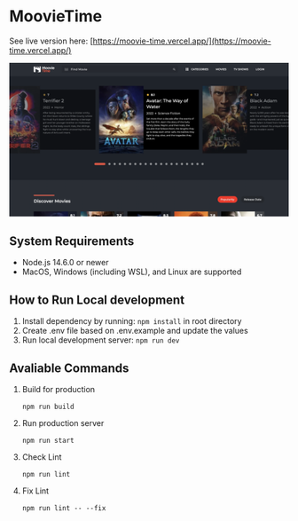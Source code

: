 # MoovieTime
See live version here: [https://moovie-time.vercel.app/](https://moovie-time.vercel.app/)

![Homepage preview](/images/home.png)

## System Requirements
- Node.js 14.6.0 or newer
- MacOS, Windows (including WSL), and Linux are supported

## How to Run Local development
1. Install dependency by running: `npm install` in root directory
2. Create .env file based on .env.example and update the values
2. Run local development server: `npm run dev`

## Avaliable Commands
1. Build for production
    ```
    npm run build
    ```
2. Run production server
    ```
    npm run start
    ```
3. Check Lint
    ```
    npm run lint
    ```
4. Fix Lint
    ```
    npm run lint -- --fix
    ```